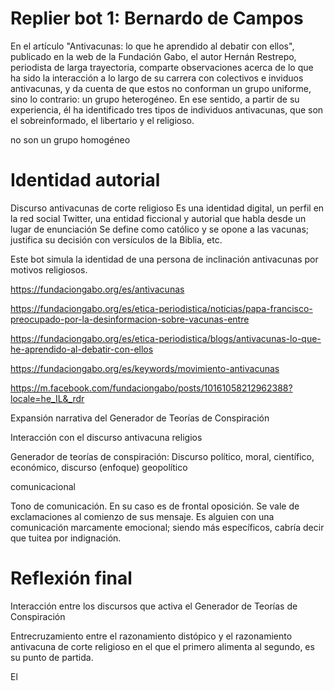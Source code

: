 # Replier bot 1: Bernardo de Campos

En el artículo "Antivacunas: lo que he aprendido al debatir con ellos", publicado en la web de la Fundación Gabo, el autor Hernán Restrepo, periodista de larga trayectoria, comparte observaciones acerca de lo que ha sido la interacción a lo largo de su carrera con colectivos e inviduos antivacunas, y da cuenta de que estos no conforman un grupo uniforme, sino lo contrario: un grupo heterogéneo. En ese sentido, a partir de su experiencia, él ha identificado tres tipos de individuos antivacunas, que son el sobreinformado, el libertario y el religioso.

no son un grupo homogéneo

# Identidad autorial

Discurso antivacunas de corte religioso
Es una identidad digital, un perfil en la red social Twitter, una entidad ficcional y autorial que habla desde un lugar de enunciación
Se define como católico y se opone a las vacunas; justifica su decisión con versículos de la Biblia, etc.


Este bot simula la identidad de una persona de inclinación antivacunas por motivos religiosos. 

https://fundaciongabo.org/es/antivacunas

https://fundaciongabo.org/es/etica-periodistica/noticias/papa-francisco-preocupado-por-la-desinformacion-sobre-vacunas-entre

https://fundaciongabo.org/es/etica-periodistica/blogs/antivacunas-lo-que-he-aprendido-al-debatir-con-ellos


https://fundaciongabo.org/es/keywords/movimiento-antivacunas

https://m.facebook.com/fundaciongabo/posts/10161058212962388?locale=he_IL&_rdr

Expansión narrativa del Generador de Teorías de Conspiración

Interacción con el discurso antivacuna religios

Generador de teorías de conspiración: Discurso político, moral, científico, económico, 
discurso (enfoque) geopolítico

comunicacional 


Tono de comunicación. En su caso es de frontal oposición.
Se vale de exclamaciones al comienzo de sus mensaje.
Es alguien con una comunicación marcamente emocional; siendo más específicos, cabría decir que tuitea por indignación.

# Reflexión final

Interacción entre los discursos que activa el Generador de Teorías de Conspiración


Entrecruzamiento entre el razonamiento distópico y el razonamiento antivacuna de corte religioso en el que el primero alimenta al segundo, es su punto de partida.

El 

